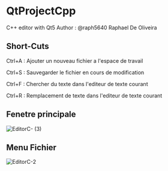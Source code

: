 # QtProjectCpp
C++ editor with Qt5
Author : @raph5640 Raphael De Oliveira

## Short-Cuts

Ctrl+A : Ajouter un nouveau fichier a l'espace de travail

Ctrl+S : Sauvegarder le fichier en cours de modification

Ctrl+F : Chercher du texte dans l'editeur de texte courant

Ctrl+R : Remplacement de texte dans l'editeur de texte courant
## Fenetre principale
![EditorC- (3)](https://github.com/raph5640/QtProjectCpp/assets/140059828/a5d2c922-abc6-43cc-9d57-c8e6f8974f27)

## Menu Fichier
![EditorC-2](https://github.com/raph5640/QtProjectCpp/assets/140059828/440d7b82-a553-4911-bb5d-0ee3b528f727)


